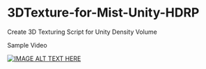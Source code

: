 # 3DTexture-for-Mist-Unity-HDRP
Create 3D Texturing Script for Unity Density Volume

Sample Video


[![IMAGE ALT TEXT HERE](https://img.youtube.com/vi/GSiLsQ_85qY/0.jpg)](https://www.youtube.com/watch?v=GSiLsQ_85qY)
